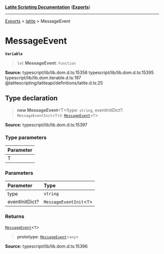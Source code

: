 [**Latite Scripting Documentation**](../../README.md) ([**Exports**](../../exports.md))

---

[Exports](../../exports.md) > [latite](../index.md) > MessageEvent

# MessageEvent

**`Variable`**

> `let` **MessageEvent**: `Function`

**Source:** typescript/lib/lib.dom.d.ts:15356 typescript/lib/lib.dom.d.ts:15395 typescript/lib/lib.dom.iterable.d.ts:197 @latitescripting/latiteapi/definitions/latite.d.ts:25

## Type declaration

> **new MessageEvent**\<T\>(type: `string`, eventInitDict?: `MessageEventInit`\<`T`\>): [`MessageEvent`](variable.MessageEvent-1.md)\<`T`\>

**Source:** typescript/lib/lib.dom.d.ts:15397

### Type parameters

| Parameter |
| :-------- |
| T         |

### Parameters

| Parameter      | Type                      |
| :------------- | :------------------------ |
| type           | `string`                  |
| eventInitDict? | `MessageEventInit`\<`T`\> |

### Returns

[`MessageEvent`](variable.MessageEvent-1.md)\<`T`\>

> **prototype**: [`MessageEvent`](variable.MessageEvent-1.md)\<`any`\>

**Source:** typescript/lib/lib.dom.d.ts:15396
